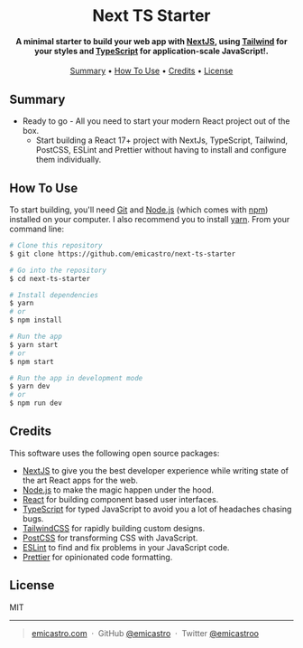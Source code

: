 <h1 align="center">Next TS Starter</h1>

<h4 align="center">A minimal starter to build your web app with <a href="https://nextjs.org/" target="_blank" rel="noreferrer">NextJS</a>, using <a href="https://tailwindcss.com/" target="_blank" rel="noreferrer">Tailwind</a> for your styles and <a href="https://github.com/microsoft/TypeScript" target="_blank" rel="noreferrer">TypeScript</a> for application-scale JavaScript!.</h4>

<p align="center">
  <a href="#summary">Summary</a> •
  <a href="#how-to-use">How To Use</a> •
  <a href="#credits">Credits</a> •
  <a href="#license">License</a>
</p>

## Summary

- Ready to go - All you need to start your modern React project out of the box.
  - Start building a React 17+ project with NextJs, TypeScript, Tailwind, PostCSS, ESLint and Prettier without having to install and configure them individually.

## How To Use

To start building, you'll need [Git](https://git-scm.com) and [Node.js](https://nodejs.org/en/download/) (which comes with [npm](http://npmjs.com)) installed on your computer. I also recommend you to install [yarn](https://yarnpkg.com/getting-started/install). From your command line:

```bash
# Clone this repository
$ git clone https://github.com/emicastro/next-ts-starter

# Go into the repository
$ cd next-ts-starter

# Install dependencies
$ yarn
# or
$ npm install

# Run the app
$ yarn start
# or
$ npm start

# Run the app in development mode
$ yarn dev
# or
$ npm run dev
```

## Credits

This software uses the following open source packages:

- [NextJS](https://nextjs.org/) to give you the best developer experience while writing state of the art React apps for the web.
- [Node.js](https://nodejs.org/) to make the magic happen under the hood.
- [React](https://reactjs.org/) for building component based user interfaces.
- [TypeScript](https://www.typescriptlang.org/) for typed JavaScript to avoid you a lot of headaches chasing bugs.
- [TailwindCSS](https://tailwindcss.com/) for rapidly building custom designs.
- [PostCSS](https://postcss.org/) for transforming CSS with JavaScript.
- [ESLint](https://eslint.org/) to find and fix problems in your JavaScript code.
- [Prettier](https://prettier.io/) for opinionated code formatting.

## License

MIT

---

> [emicastro.com](https://www.emicastro.com) &nbsp;&middot;&nbsp;
> GitHub [@emicastro](https://github.com/emicastro) &nbsp;&middot;&nbsp;
> Twitter [@emicastroo](https://twitter.com/emicastroo)

